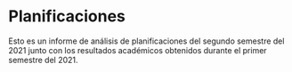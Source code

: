 # Planificaciones
Esto es un informe de análisis de planificaciones del segundo semestre del 2021 junto con los resultados académicos obtenidos durante el primer semestre del 2021. 
